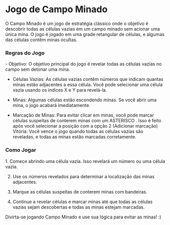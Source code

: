 # Jogo de Campo Minado
O Campo Minado é um jogo de estratégia clássico onde o objetivo é descobrir todas as células vazias em um campo minado sem acionar uma única mina. O jogo é jogado em uma grade retangular de células, e algumas das células contêm minas ocultas.

<h3>Regras do Jogo</h3>
- Objetivo: O objetivo principal do jogo é revelar todas as células vazias no campo sem detonar uma mina.

- Células Vazias: As células vazias contêm números que indicam quantas minas estão adjacentes a essa célula. Você pode selecionar uma célula vazia usando os indices X e Y para revelá-la.

- Minas: Algumas células estão escondendo minas. Se você abrir uma mina, o jogo acabará imediatamente.

- Marcação de Minas: Para evitar clicar em minas, você pode marcar células suspeitas de conterem minas com um ASTERISCO . Isso é feito após você selecionar a posição com a opção 2 (Adicionar marcação)
Vitória: Você vence o jogo quando todas as células vazias são reveladas, e todas as minas estão marcadas corretamente.

<h3>Como Jogar</h3>
1. Comece abrindo uma célula vazia. Isso revelará um número ou uma célula vazia.

2. Use os números revelados para determinar a localização das minas adjacentes.

3. Marque as células suspeitas de conterem minas com bandeiras.

4. Continue a revelar células e marcar minas até que todas as células vazias sejam descobertas e todas as minas estejam marcadas.

Divirta-se jogando Campo Minado e use sua lógica para evitar as minas! :)
